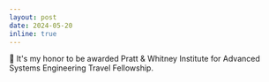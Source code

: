 ```yaml
---
layout: post
date: 2024-05-20
inline: true
---
```


🏅 It's my honor to be awarded Pratt & Whitney Institute for Advanced Systems Engineering Travel Fellowship.
